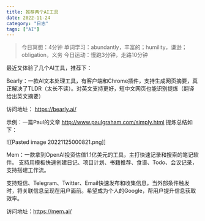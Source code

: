 ```yaml
---
title: 推荐两个AI工具
date: 2022-11-24
category: "日志"
tags: ["AI"]
---
```


> 今日冥想：4分钟
> 单词学习：abundantly，丰富的；humility，谦逊；obligation，义务
> 今日运动：慢跑3分钟，走路10分钟

最近又体验了几个AI工具，推荐下：

Bearly：一款AI文本处理工具，有客户端和Chrome插件，支持生成网页摘要，真正解决了TLDR（太长不读）。对英文支持更好，短中文网页也能识别提炼（翻译给出英文摘要）

访问地址： https://bearly.ai/

示例：一篇Paul的文章  http://www.paulgraham.com/simply.html  提炼总结如下：

![[Pasted image 20221125000821.png]]


Mem：一款拿到OpenAI投资估值1.1亿美元的工具，主打快速记录和搜索的笔记软件。
支持用模板快速创建日记、项目计划、书籍推荐、食谱、Todo、会议记录，支持搭建工作流。

支持短信、Telegram、Twitter、Email快速发布和收集信息，当外部条件触发时，将关联信息呈现在用户面前。希望成为个人的Google，帮用户提升信息获取效率。

访问地址：https://mem.ai/






